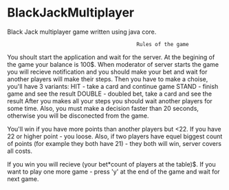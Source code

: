 # BlackJackMultiplayer
Black Jack multiplayer game written using java core.

                                              Rules of the game

You shoult start the application and wait for the server. At the begining of the game your balance is 100$.
When moderator of server starts the game you will recieve notification and you should make your bet and wait for
another players will make their steps. Then you have to make a choise, you'll have 3 variants:
HIT - take a card and continue game
STAND - finish game and see the result
DOUBLE - doubled bet, take a card and see the result
After you makes all your steps you should wait another players for some time. Also, you must make a decision faster
than 20 seconds, otherwise you will be disconected from the game. 

You'll win if you have more points than another players but <22. If you have 22 or higher point - you loose. Also, if
two players have equel biggest count of points (for example they both have 21) - they both will win, server covers all
costs.

If you win you will recieve (your bet*count of players at the table)$.
If you want to play one more game - press 'y' at the end of the game and wait for next game.

